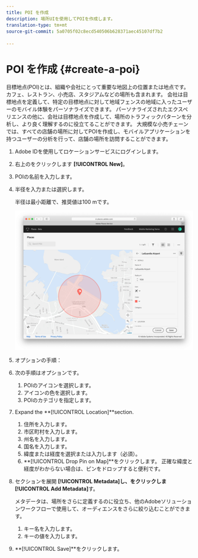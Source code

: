 ```yaml
---
title: POI を作成
description: 場所UIを使用してPOIを作成します。
translation-type: tm+mt
source-git-commit: 5a0705f02c8ecd540506b628371aec45107df7b2

---
```



# POI を作成 {#create-a-poi}

目標地点(POI)とは、組織や会社にとって重要な地図上の位置または地点です。 カフェ、レストラン、小売店、スタジアムなどの場所も含まれます。 会社は目標地点を定義して、特定の目標地点に対して地域フェンスの地域に入ったユーザーのモバイル体験をパーソナライズできます。 パーソナライズされたエクスペリエンスの他に、会社は目標地点を作成して、場所のトラフィックパターンを分析し、より良く理解するのに役立てることができます。 大規模な小売チェーンでは、すべての店舗の場所に対してPOIを作成し、モバイルアプリケーションを持つユーザーの分析を行って、店舗の場所を訪問することができます。

1. Adobe IDを使用してロケーションサービスにログインします。
1. 右上のをクリックします **[!UICONTROL New]**。
1. POIの名前を入力します。
1. 半径を入力または選択します。

   半径は最小距離で、推奨値は100 mです。

   ![POIを定義する](/help/assets/define_poi.png)

1. オプションの手順：
1. 次の手順はオプションです。

   1. POIのアイコンを選択します。
   1. アイコンの色を選択します。
   1. POIのカテゴリを指定します。

1. Expand the **[!UICONTROL Location]**section.

   1. 住所を入力します。
   1. 市区町村を入力します。
   1. 州名を入力します。
   1. 国名を入力します。
   1. 緯度または経度を選択または入力します（必須）。
   1. **[!UICONTROL Drop Pin on Map]**をクリックします。
   正確な緯度と経度がわからない場合は、ピンをドロップすると便利です。

1. セクションを展開 **[!UICONTROL Metadata]**し、をクリックしま**[!UICONTROL Add Metadata]**&#x200B;す。

   メタデータは、場所をさらに定義するのに役立ち、他のAdobeソリューションワークフローで使用して、オーディエンスをさらに絞り込むことができます。

   1. キー名を入力します。
   1. キーの値を入力します。

1. **[!UICONTROL  Save]**をクリックします。
